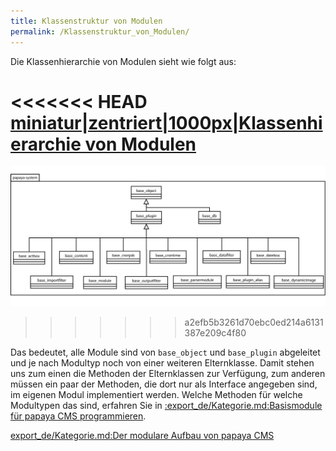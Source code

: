 ```yaml
---
title: Klassenstruktur von Modulen
permalink: /Klassenstruktur_von_Modulen/
---
```


Die Klassenhierarchie von Modulen sieht wie folgt aus:

<<<<<<< HEAD
[miniatur|zentriert|1000px|Klassenhierarchie von Modulen](/images/File:PapayaPluginsBaseSystem.png )
=======
![File:PapayaPluginsBaseSystem.png](images/PapayaPluginsBaseSystem.png)
>>>>>>> a2efb5b3261d70ebc0ed214a6131387e209c4f80

Das bedeutet, alle Module sind von `base_object` und `base_plugin` abgeleitet und je nach Modultyp noch von einer weiteren Elternklasse. Damit stehen uns zum einen die Methoden der Elternklassen zur Verfügung, zum anderen müssen ein paar der Methoden, die dort nur als Interface angegeben sind, im eigenen Modul implementiert werden. Welche Methoden für welche Modultypen das sind, erfahren Sie in [:export_de/Kategorie.md:Basismodule für papaya CMS programmieren](/:export_de/Kategorie.md:Basismodule_für_papaya_CMS_programmieren ).

[export_de/Kategorie.md:Der modulare Aufbau von papaya CMS](export_de/Kategorie.md:Der_modulare_Aufbau_von_papaya_CMS )
